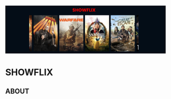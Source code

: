 ![Project Banner](https://github.com/D-Chaney/showflix/blob/main/banner.png?raw=true?raw=true)

# SHOWFLIX

## ABOUT

